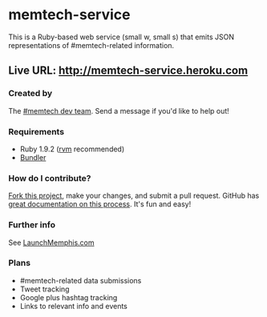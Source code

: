# memtech-service
This is a Ruby-based web service (small w, small s) that emits JSON representations of #memtech-related information.

## Live URL: http://memtech-service.heroku.com

### Created by
The [#memtech dev team](https://github.com/memtech-dev).  Send a message if you'd like to help out!

### Requirements
* Ruby 1.9.2 ([rvm](http://beginrescueend.com/rvm/install/) recommended)
* [Bundler](http://gembundler.com/)

### How do I contribute?
[Fork this project](https://github.com/memtech-dev/memtech-service#fork_box), make your changes, and submit a pull request.  GitHub has [great documentation on this process](http://help.github.com/send-pull-requests/).  It's fun and easy!

### Further info
See [LaunchMemphis.com](http://www.launchmemphis.com/memtech/)

### Plans
* #memtech-related data submissions
* Tweet tracking
* Google plus hashtag tracking
* Links to relevant info and events
